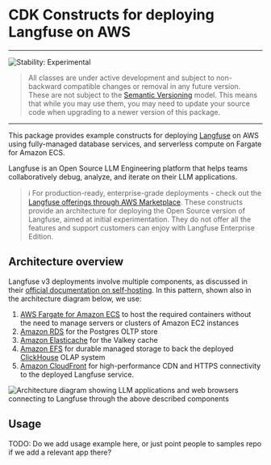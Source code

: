 # CDK Constructs for deploying Langfuse on AWS

<!--BEGIN STABILITY BANNER-->

---

![Stability: Experimental](https://img.shields.io/badge/stability-Experimental-important.svg?style=for-the-badge)

> All classes are under active development and subject to non-backward compatible changes or removal in any
> future version. These are not subject to the [Semantic Versioning](https://semver.org/) model.
> This means that while you may use them, you may need to update your source code when upgrading to a newer version of this package.

---

<!--END STABILITY BANNER-->

This package provides example constructs for deploying [Langfuse](https://langfuse.com/) on AWS using fully-managed database services, and serverless compute on Fargate for Amazon ECS.

Langfuse is an Open Source LLM Engineering platform that helps teams collaboratively debug, analyze, and iterate on their LLM applications.

> :information_source: For production-ready, enterprise-grade deployments - check out the [Langfuse offerings through AWS Marketplace](https://aws.amazon.com/marketplace/seller-profile?id=seller-nmyz7ju7oafxu). These constructs provide an architecture for deploying the Open Source version of Langfuse, aimed at initial experimentation. They do not offer all the features and support customers can enjoy with Langfuse Enterprise Edition.


## Architecture overview

Langfuse v3 deployments involve multiple components, as discussed in their [official documentation on self-hosting](https://langfuse.com/self-hosting#architecture). In this pattern, shown also in the architecture diagram below, we use:

1. [AWS Fargate for Amazon ECS](https://docs.aws.amazon.com/AmazonECS/latest/developerguide/AWS_Fargate.html) to host the required containers without the need to manage servers or clusters of Amazon EC2 instances
2. [Amazon RDS](https://aws.amazon.com/rds/postgresql/) for the Postgres OLTP store
3. [Amazon Elasticache](https://aws.amazon.com/elasticache/) for the Valkey cache
4. [Amazon EFS](https://aws.amazon.com/efs/) for durable managed storage to back the deployed [ClickHouse](https://clickhouse.com/docs/intro) OLAP system
5. [Amazon CloudFront](https://docs.aws.amazon.com/AmazonCloudFront/latest/DeveloperGuide/Introduction.html) for high-performance CDN and HTTPS connectivity to the deployed Langfuse service.

![](./architecture.png.png "Architecture diagram showing LLM applications and web browsers connecting to Langfuse through the above described components")


## Usage

TODO: Do we add usage example here, or just point people to samples repo if we add a relevant app there?

